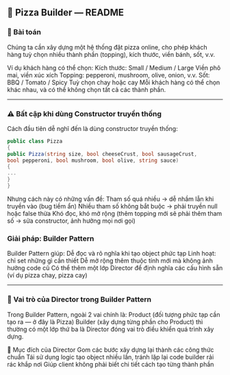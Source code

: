 ## 🍕 Pizza Builder — README

### 📝 Bài toán

Chúng ta cần xây dựng một hệ thống đặt pizza online, cho phép khách hàng tuỳ chọn nhiều thành phần (topping), kích thước, viền bánh, sốt, v.v.

Ví dụ khách hàng có thể chọn:
Kích thước: Small / Medium / Large
Viền phô mai, viền xúc xích
Topping: pepperoni, mushroom, olive, onion, v.v.
Sốt: BBQ / Tomato / Spicy
Tuỳ chọn chay hoặc cay
Mỗi khách hàng có thể chọn khác nhau, và có thể không chọn tất cả các thành phần.

---

### ⚠️ Bất cập khi dùng Constructor truyền thống

Cách đầu tiên dễ nghĩ đến là dùng constructor truyền thống:

```csharp
public class Pizza
{
public Pizza(string size, bool cheeseCrust, bool sausageCrust,
bool pepperoni, bool mushroom, bool olive, string sauce)
{
...
}
}
```

Nhưng cách này có những vấn đề:
Tham số quá nhiều → dễ nhầm lẫn khi truyền vào (bug tiềm ẩn)
Nhiều tham số không bắt buộc → phải truyền null hoặc false thừa
Khó đọc, khó mở rộng (thêm topping mới sẽ phải thêm tham số → sửa constructor, ảnh hưởng mọi nơi gọi)

### Giải pháp: Builder Pattern

Builder Pattern giúp:
Dễ đọc và rõ nghĩa khi tạo object phức tạp
Linh hoạt: chỉ set những gì cần thiết
Dễ mở rộng thêm thuộc tính mới mà không ảnh hưởng code cũ
Có thể thêm một lớp Director để định nghĩa các cấu hình sẵn (ví dụ pizza chay, pizza cay)

---

### 🧩 Vai trò của Director trong Builder Pattern

Trong Builder Pattern, ngoài 2 vai chính là:
Product (đối tượng phức tạp cần tạo ra — ở đây là Pizza)
Builder (xây dựng từng phần cho Product)
thì thường có một lớp thứ ba là Director đóng vai trò điều khiển quá trình xây dựng.

🎯 Mục đích của Director
Gom các bước xây dựng lại thành các công thức chuẩn
Tái sử dụng logic tạo object nhiều lần, tránh lặp lại code builder rải rác khắp nơi
Giúp client không phải biết chi tiết cách tạo từng thành phần
